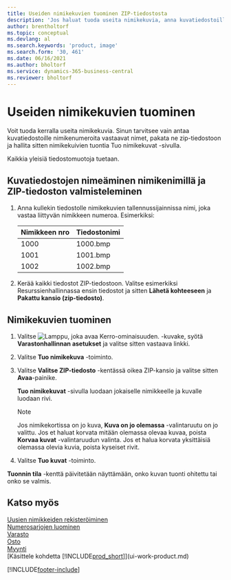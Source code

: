 ```yaml
---
title: Useiden nimikekuvien tuominen ZIP-tiedostosta
description: 'Jos haluat tuoda useita nimikekuvia, anna kuvatiedostoille nimikenumeroita vastaavat nimet, pakkaa ne ZIP-tiedostoon ja hallinnoi sitten nimikekuvien tuontia Tuo nimikekuvat -sivulla.'
author: brentholtorf
ms.topic: conceptual
ms.devlang: al
ms.search.keywords: 'product, image'
ms.search.form: '30, 461'
ms.date: 06/16/2021
ms.author: bholtorf
ms.service: dynamics-365-business-central
ms.reviewer: bholtorf
---
```

# Useiden nimikekuvien tuominen
Voit tuoda kerralla useita nimikekuvia. Sinun tarvitsee vain antaa kuvatiedostoille nimikenumeroita vastaavat nimet, pakata ne zip-tiedostoon ja hallita sitten nimikekuivien tuontia Tuo nimikekuvat -sivulla.

Kaikkia yleisiä tiedostomuotoja tuetaan.

## Kuvatiedostojen nimeäminen nimikenimillä ja ZIP-tiedoston valmisteleminen
1. Anna kullekin tiedostolle nimikekuvien tallennussijainnissa nimi, joka vastaa liittyvän nimikkeen numeroa. Esimerkiksi:

    |Nimikkeen nro|Tiedostonimi|
    |-|-|
    |1000|1000.bmp|
    |1001|1001.bmp|
    |1002|1002.bmp|

2. Kerää kaikki tiedostot ZIP-tiedostoon. Valitse esimerkiksi Resurssienhallinnassa ensin tiedostot ja sitten **Lähetä kohteeseen** ja **Pakattu kansio (zip-tiedosto)**.     

## Nimikekuvien tuominen
1. Valitse ![Lamppu, joka avaa Kerro-ominaisuuden.](media/ui-search/search_small.png "Kerro, mitä haluat tehdä") -kuvake, syötä **Varastonhallinnan asetukset** ja valitse sitten vastaava linkki.
2. Valitse **Tuo nimikekuva** -toiminto.
3. Valitse **Valitse ZIP-tiedosto** -kentässä oikea ZIP-kansio ja valitse sitten **Avaa**-painike.

    **Tuo nimikekuvat** -sivulla luodaan jokaiselle nimikkeelle ja kuvalle luodaan rivi.

    > [!NOTE]
    > Jos nimikekortissa on jo kuva, **Kuva on jo olemassa** -valintaruutu on jo valittu. Jos et haluat korvata mitään olemassa olevaa kuvaa, poista **Korvaa kuvat** -valintaruudun valinta. Jos et halua korvata yksittäisiä olemassa olevia kuvia, poista kyseiset rivit.

3. Valitse **Tuo kuvat** -toiminto.

**Tuonnin tila** -kenttä päivitetään näyttämään, onko kuvan tuonti ohitettu tai onko se valmis.       

## Katso myös
[Uusien nimikkeiden rekisteröiminen](inventory-how-register-new-items.md)  
[Numerosarjojen luominen](ui-create-number-series.md)  
[Varasto](inventory-manage-inventory.md)  
[Osto](purchasing-manage-purchasing.md)  
[Myynti](sales-manage-sales.md)  
[Käsittele kohdetta [!INCLUDE[prod_short](includes/prod_short.md)]](ui-work-product.md)


[!INCLUDE[footer-include](includes/footer-banner.md)]